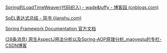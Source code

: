 [Spring的LoadTimeWeaver(代码织入) - wade&luffy - 博客园 (cnblogs.com)](https://www.cnblogs.com/wade-luffy/p/6073702.html)

[SpEL表达式总结 - 简书 (jianshu.com)](https://www.jianshu.com/p/e0b50053b5d3)

[Spring Framework Documentation 官方文档](https://docs.spring.io/spring-framework/docs/current/reference/html/index.html)

[(28条消息) 原生AspectJ用法分析以及Spring-AOP原理分析_maoyeqiu的专栏-CSDN博客](https://blog.csdn.net/maoyeqiu/article/details/108005473?spm=1001.2101.3001.6650.1&utm_medium=distribute.pc_relevant.none-task-blog-2~default~BlogCommendFromBaidu~default-1.queryctr&depth_1-utm_source=distribute.pc_relevant.none-task-blog-2~default~BlogCommendFromBaidu~default-1.queryctr&utm_relevant_index=2)